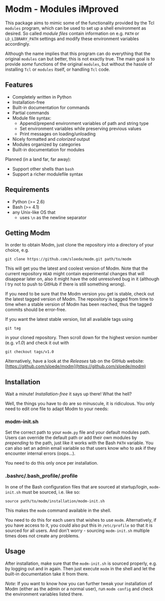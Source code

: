 Modm - Modules iMproved
=======================

This package aims to mimic some of the functionality provided by the Tcl
`modules` program, which can be used to set up a shell environment as desired.
So called *module files* contain information on e.g. `PATH` or `LD_LIBRARY_PATH`
settings and modify these environment variables accordingly.

Although the name implies that this program can do everything that the original
`modules` can but better, this is not exactly true. The main goal is to provide
*some* functions of the original `modules`, but without the hassle of installing
`Tcl` or `modules` itself,  or handling `Tcl` code.


Features
--------

*   Completely written in Python
*   Installation-free
*   Built-in documentation for commands
*   Partial commands
*   Module file syntax:
    *   Append/prepend environment variables of path and string type
    *   Set environment variables while preserving previous values
    *   Print messages on loading/unloading
*   Nicely formatted and *colorized* output
*   Modules organized by categories
*   Built-in documentation for modules

Planned (in a land far, far away):

*   Support other shells than `bash`
*   Support a richer modulefile syntax


Requirements
------------

*   Python (>= 2.6)
*   Bash (>= 4.1)
*   any Unix-like OS that
    * uses `\n` as the newline separator


Getting Modm
------------

In order to obtain Modm, just clone the repository into a directory of your
choice, e.g.

    git clone https://github.com/sloede/modm.git path/to/modm

This will get you the latest and coolest version of Modm. Note that the current
repository `HEAD` might contain experimental changes that will disappear later
on, also it might have the odd unresolved bug in it (although I try not to push
to GitHub if there is still something wrong).

If you need to be sure that the Modm version you get is stable, check out the
latest tagged version of Modm. The repository is tagged from time to time when
a stable version of Modm has been reached, thus the tagged commits should be
error-free.

If you want the latest stable version, list all available tags using

    git tag

in your cloned repository. Then scroll down for the highest version number (e.g.
*v1.0*) and check it out with

    git checkout tags/v1.0

Alternatively, have a look at the *Releases* tab on the GitHub website:
[https://github.com/sloede/modm](https://github.com/sloede/modm)


Installation
------------

Wait a minute! *Installation-free* it says up there! What the hell?

Well, the things you have to do are so minuscule, it is ridiculous. You only
need to edit one file to adapt Modm to your needs:

### modm-init.sh
Set the correct path to your `modm.py` file and your default modules path. Users
can override the default path or add their own modules by *prepending* to the
path, just like it works with the Bash `PATH` variable. You can also set an
admin email variable so that users know who to ask if they encounter internal
errors (oops...).

You need to do this only once per installation.

### .bashrc/.bash\_profile/.profile
In one of the Bash configuration files that are sourced at startup/login,
`modm-init.sh` must be sourced, i.e. like so:

    source path/to/modm/installation/modm-init.sh

This makes the `modm` command available in the shell.

You need to do this for each users that wishes to use `modm`. Alternatively, if
you have access to it, you could also put this in `/etc/profile` so that it is
sourced for all users. And don't worry - sourcing `modm-init.sh` multiple times
does not create any problems.


Usage
-----

After installation, make sure that the `modm-init.sh` is sourced properly, e.g.
by logging out and in again. Then just execute `modm` in the shell and let the
built-in documentation take it from there.

*Note:* If you want to know how you can further tweak your installation of Modm
(either as the admin or a normal user), run `modm config` and check the
environment variables listed there.
